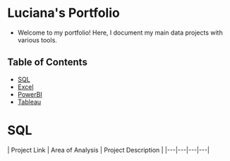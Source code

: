 # Luciana's Portfolio
 - Welcome to my portfolio! Here, I document my main data projects with various tools.

## Table of Contents
 - [SQL](#sql)
 - [Excel](#excel)
 - [PowerBI](#powerbi)
 - [Tableau](#tableau)

# SQL

| Project Link | Area of Analysis | Project Description | 
|---|---|---|---|

